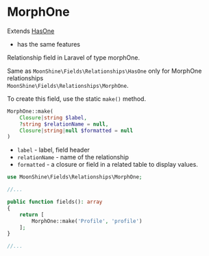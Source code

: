 # MorphOne

Extends [HasOne](/docs/{{version}}/fields/has_one)
* has the same features  

Relationship field in Laravel of type morphOne.

Same as `MoonShine\Fields\Relationships\HasOne` only for MorphOne relationships  
`MoonShine\Fields\Relationships\MorphOne`.

To create this field, use the static `make()` method.

```php
MorphOne::make(
    Closure|string $label,
    ?string $relationName = null,
    Closure|string|null $formatted = null
)
```

- `label` - label, field header 
- `relationName` - name of the relationship  
- `formatted` - a closure or field in a related table to display values.  

```php
use MoonShine\Fields\Relationships\MorphOne;

//...

public function fields(): array
{
    return [
        MorphOne::make('Profile', 'profile')
    ];
}

//...
```

